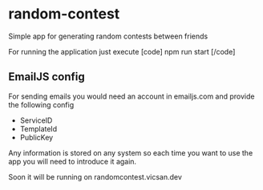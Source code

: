 # random-contest
Simple app for generating random contests between friends

For running the application just execute
[code] npm run start [/code]

## EmailJS config
For sending emails you would need an account in emailjs.com and provide the following config
  - ServiceID
  - TemplateId
  - PublicKey

Any information is stored on any system so each time you want to use the app you will need to introduce it again.

Soon it will be running on randomcontest.vicsan.dev

